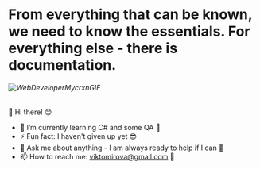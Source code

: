 # From everything that can be known, we need to know the essentials. For everything else - there is documentation.


###### ![WebDeveloperMycrxnGIF](https://user-images.githubusercontent.com/86418476/168418345-2ef3c310-0313-48f1-bb6a-848d9201c370.gif)


👋  Hi there! 😊

- 🌱 I’m currently learning C# and some QA 🐝
- ⚡ Fun fact: I haven't given up yet 😎
- 💬 Ask me about anything - I am always ready to help if I can 💯
- 📫 How to reach me: viktomirova@gmail.com 📨

